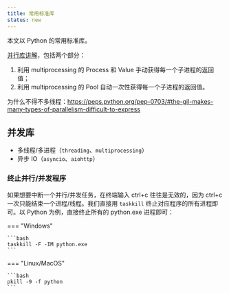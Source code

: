 ```yaml
---
title: 常用标准库
status: new
---
```


本文以 Python 的常用标准库。

[并行库讲解](https://www.bilibili.com/video/BV1Bix9euEeh/)，包括两个部分：

1. 利用 multiprocessing 的 Process 和 Value 手动获得每一个子进程的返回值；
2. 利用 multiprocessing 的 Pool 自动一次性获得每一个子进程的返回值。

为什么不得不多线程：https://peps.python.org/pep-0703/#the-gil-makes-many-types-of-parallelism-difficult-to-express



## 并发库

- 多线程/多进程（`threading`、`multiprocessing`）
- 异步 IO（`asyncio`、`aiohttp`）

### 终止并行/并发程序

如果想要中断一个并行/并发任务，在终端输入 ctrl+c 往往是无效的，因为 ctrl+c 一次只能结束一个进程/线程。我们直接用 `taskkill` 终止对应程序的所有进程即可。以 Python 为例，直接终止所有的 python.exe 进程即可：

=== "Windows"

    ```bash
    taskkill -F -IM python.exe
    ```

=== "Linux/MacOS"

    ```bash
    pkill -9 -f python
    ```
